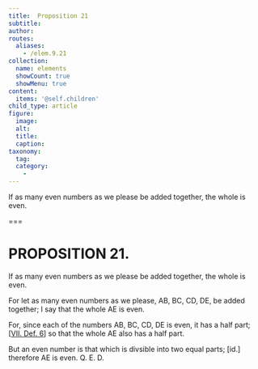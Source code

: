 ```yaml
---
title:  Proposition 21
subtitle: 
author:
routes:
  aliases:
    - /elem.9.21
collection:
  name: elements
  showCount: true
  showMenu: true
content:
  items: '@self.children'
child_type: article
figure:
  image:
  alt:
  title:
  caption:
taxonomy:
  tag:
  category:
    - 
---
```


<p>
       <hi rend="ital">If as many even numbers as we please be added together, the whole is even.</hi>
      </p>

===

<h1>PROPOSITION 21.</h1>
<p>
       <span class="ital">If as many even numbers as we please be added together, the whole is even.</span>
      </p>

<p>For let as many even numbers as we please, <span class="ital">AB</span>, <span class="ital">BC</span>, <span class="ital">CD</span>, <span class="ital">DE</span>, be added together; I say that the whole <span class="ital">AE</span> is even. 
      </p>

<p>For, since each of the numbers <span class="ital">AB</span>, <span class="ital">BC</span>, <span class="ital">CD</span>, <span class="ital">DE</span> is even, it has a half part; [<a href="/elem.7.def.6">VII. Def. 6</a>] so that the whole <span class="ital">AE</span> also has a half part. </p>

<p>But an even number is that which is divsible into two equal parts; [<span class="ital">id</span>.] therefore <span class="ital">AE</span> is even. Q. E. D.</p>
